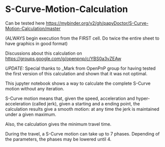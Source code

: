 # S-Curve-Motion-Calculation
Can be tested here https://mybinder.org/v2/gh/papyDoctor/S-Curve-Motion-Calculation/master

(ALWAYS begin execution from the FIRST cell. Do twice the entire sheet to have graphics in good format)

Discussions about this calculation on https://groups.google.com/g/openpnp/c/YBS0a3vZEAw

*UPDATE:* Special thanks to _Mark from OpenPnP group for having tested the first version of this calculation and shown that it was not optimal.

This jupyter notebook shows a way to calculate the complete S-Curve motion without any iteration.

S-Curve motion means that, given the speed, acceleration and hyper-acceleration (called jerk), given a starting and a ending point, the calculation results give a smooth motion: at any time the jerk is maintained under a given maximum.

Also, the calculation gives the minimum travel time.

During the travel, a S-Curve motion can take up to 7 phases. Depending of the parameters, the phases may be lowered until 4.
